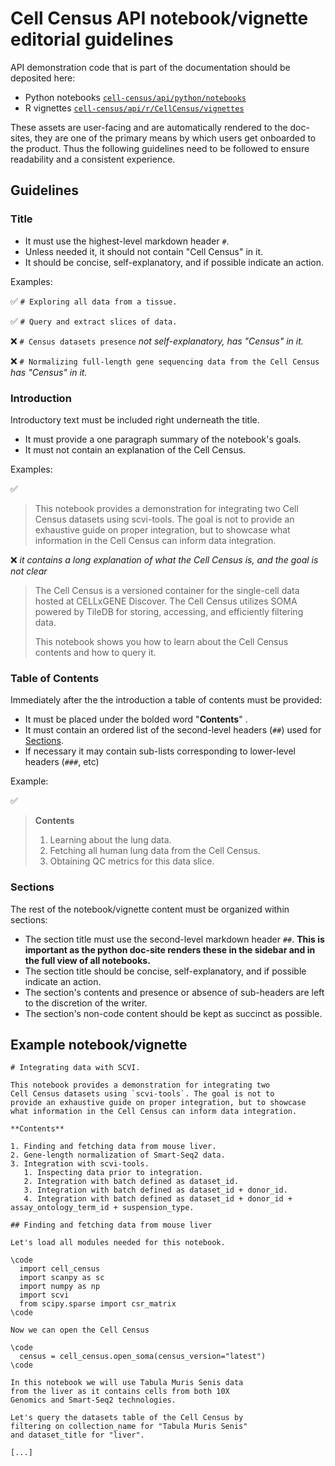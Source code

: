 # Cell Census API notebook/vignette editorial guidelines

API demonstration code that is part of the documentation should be deposited here: 

- Python notebooks [`cell-census/api/python/notebooks`](https://github.com/chanzuckerberg/cell-census/tree/main/api/python/notebooks)
- R vignettes [`cell-census/api/r/CellCensus/vignettes`](https://github.com/chanzuckerberg/cell-census/tree/main/api/r/CellCensus/vignettes)


These assets are user-facing and are automatically rendered to the doc-sites, they are one of the primary means by which users get onboarded to the product. Thus the following guidelines need to be followed to ensure readability and a consistent experience.

## Guidelines

### Title

* It must use the highest-level markdown header `#`.
* Unless needed it, it should not contain "Cell Census" in it.
* It should be concise, self-explanatory, and if possible indicate an action.

Examples:

:white_check_mark: `# Exploring all data from a tissue.`

:white_check_mark: `# Query and extract slices of data.`

:x: `# Census datasets presence` *not self-explanatory, has "Census" in it.*

:x: `# Normalizing full-length gene sequencing data from the Cell Census` *has "Census" in it.*

### Introduction

Introductory text must be included right underneath the title.

* It must provide a one paragraph summary of the notebook's goals.
* It must not contain an explanation of the Cell Census.

Examples: 

:white_check_mark:

> This notebook provides a demonstration for integrating two Cell Census datasets using scvi-tools. The goal is not to provide an exhaustive guide on proper integration, but to showcase what information in the Cell Census can inform data integration.

:x: *it contains a long explanation of what the Cell Census is, and the goal is not clear*

> The Cell Census is a versioned container for the single-cell data hosted at CELLxGENE Discover. The Cell Census utilizes SOMA powered by TileDB for storing, accessing, and efficiently filtering data.
>
>This notebook shows you how to learn about the Cell Census contents and how to query it.

### Table of Contents 

Immediately after the the introduction a table of contents must be provided:

* It must be placed under the bolded word "**Contents**" . 
* It must contain an ordered list of the second-level headers (`##`) used for [Sections](#Sections).
* If necessary it may contain sub-lists corresponding to lower-level headers (`###`, etc)

Example:

:white_check_mark:

> **Contents**
> 
> 1. Learning about the lung data.
> 2. Fetching all human lung data from the Cell Census.
> 3. Obtaining QC metrics for this data slice.

### Sections

The rest of the notebook/vignette content must be organized within sections:

* The section title must use the second-level markdown header `##`. **This is important as the python doc-site renders these in the sidebar and in the full view of all notebooks.**
* The section title should be concise, self-explanatory, and if possible indicate an action.
* The section's contents and presence or absence of sub-headers are left to the discretion of the writer.
* The section's non-code content should be kept as succinct as possible.


## Example notebook/vignette 

```
# Integrating data with SCVI.

This notebook provides a demonstration for integrating two 
Cell Census datasets using `scvi-tools`. The goal is not to 
provide an exhaustive guide on proper integration, but to showcase 
what information in the Cell Census can inform data integration.

**Contents**

1. Finding and fetching data from mouse liver.
2. Gene-length normalization of Smart-Seq2 data.
3. Integration with scvi-tools.
   1. Inspecting data prior to integration.
   2. Integration with batch defined as dataset_id.
   3. Integration with batch defined as dataset_id + donor_id.
   4. Integration with batch defined as dataset_id + donor_id + assay_ontology_term_id + suspension_type.

## Finding and fetching data from mouse liver

Let's load all modules needed for this notebook.

\code
  import cell_census
  import scanpy as sc
  import numpy as np
  import scvi
  from scipy.sparse import csr_matrix
\code 

Now we can open the Cell Census 

\code 
  census = cell_census.open_soma(census_version="latest")
\code

In this notebook we will use Tabula Muris Senis data 
from the liver as it contains cells from both 10X 
Genomics and Smart-Seq2 technologies.

Let's query the datasets table of the Cell Census by 
filtering on collection_name for "Tabula Muris Senis" 
and dataset_title for "liver".

[...]
```
